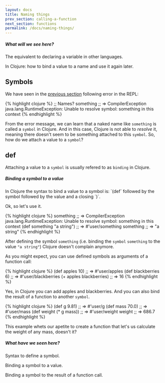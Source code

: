 ```yaml
---
layout: docs
title: Naming things
prev_section: calling-a-function
next_section: functions
permalink: /docs/naming-things/
---
```


<div class="note">
  <h5>What will we see here?</h5>
  <p>The equivalent to declaring a variable in other languages.</p>
  <p>In Clojure: how to bind a value to a name and use it again later.</p>
</div>

## Symbols

We have seen in the [previous section](/docs/first-steps#lets-see-what-clojure-understands) following error in the REPL:

{% highlight clojure %}
;; Names?
something
;; => CompilerException java.lang.RuntimeException: Unable to resolve symbol: something in this context
{% endhighlight %}

From the error message, we can learn that a naked name like
`something` is called a `symbol` in Clojure. And in this case, Clojure
is not able to _resolve_ it, meaning there doesn't seem to be
something attached to this `symbol`. So, how do we attach a value to a
`symbol`?

## def

Attaching a value to a `symbol` is usually refered to as `binding` in
Clojure.

<div class="note unreleased">
  <h5>Binding a symbol to a value</h5>
  <p>In Clojure the syntax to bind a value to a symbol is: `(def` followed by the symbol followed by the value and a closing `)`.</p>
</div>

Ok, so let's use it.

{% highlight clojure %}
something
;; => CompilerException java.lang.RuntimeException: Unable to resolve symbol: something in this context
(def something "a string")
;; => #'user/something
something
;; => "a string"
{% endhighlight %}

After defining the symbol `something` (i.e. binding the `symbol`
`something` to the value `"a string"`) Clojure doesn't complain
anymore.

As you might expect, you can use defined symbols as arguments of a
function call:

{% highlight clojure %}
(def apples 10)
;; => #'user/apples
(def blackberries 6)
;; => #'user/blackberries
(+ apples blackberries)
;; => 16
{% endhighlight %}

Yes, in Clojure you can add apples and blackberries. And you can also
bind the result of a function to another `symbol`.

{% highlight clojure %}
(def g 9.81)
;; => #'user/g
(def mass 70.0)
;; => #'user/mass
(def weight (* g mass))
;; => #'user/weight
weight
;; => 686.7
{% endhighlight %}

This example whets our apetite to create a function that let's us
calculate the weight of any mass, doesn't it?

<div class="note">
  <h5>What have we seen here?</h5>
  <p>Syntax to define a symbol.</p>
  <p>Binding a symbol to a value.</p>
  <p>Binding a symbol to the result of a function call.</p>
</div>
